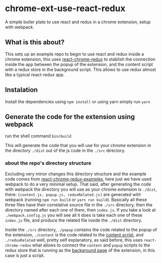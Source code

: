 # chrome-ext-use-react-redux
 A simple boiler plate to use react and redux in a chrome extension, setup with webpack.
 
## What is this about?

This sets up an example repo to begin to use react and redux inside a chrome extension, this uses [react-chrome-redux](https://github.com/tshaddix/react-chrome-redux) to
stablish the connection inside the app between the popup of the extension, and the content script with a redux store in the background script. 
This allows to use redux almost like a typical react-redux app.

## Instalation
Install the dependencies using `npm install` or using yarn simply run `yarn`

## Generate the code for the extension using webpack
run the shell command `bin/build`
 
This will generate the code that you will use for your chrome extension in the directory `./dist` out of the js code in the `./src` directory.


### about the repo's directory structure
Excluding very minor changes this directory structure and the example code comes from [react-chrome-redux-examples](https://github.com/tshaddix/react-chrome-redux-examples),
here just we have used webpack to do a very minimal setup. That said, after generating the code with webpack the directory you will use as your chrome extension is `./dist`, there: `[content.js, popup.js, reduxRelated.js]` 
are generated with webpack (running `npm run build` or `yarn run build`). Basically all these three files have their 
correlative source file in the `./src` directory, then the directory named after each one of them, then `index.js`.
If you take a look at `./webpack.config.js` you will see all it does is take each one of these `index.js` file, and produce the
related file inside the `./dist` directory.

Inside the `./src` directory, `./popup` contains the code related to the popup of the extension, `./content` is the code related to the [content script](https://developer.chrome.com/extensions/content_scripts), and `./reduxRelated` well,  pretty self explanatory, as said before, this uses `react-chrome-redux` what allows to connect the `content` and `popup` scripts to the redux store that is running as the [background page](https://developer.chrome.com/extensions/background_pages) of the extension, in this case is just a script.
